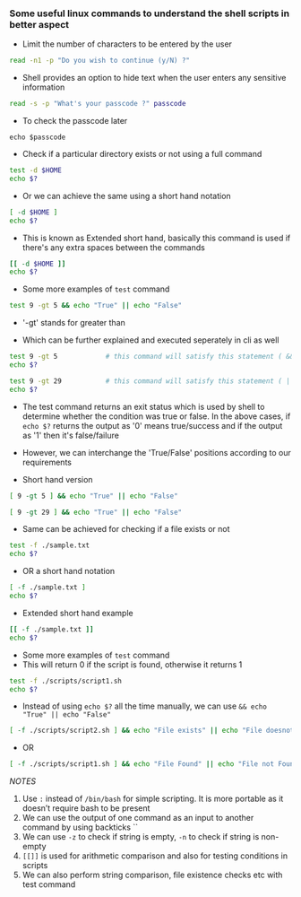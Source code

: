### Some useful linux commands to understand the shell scripts in better aspect

* Limit the number of characters to be entered by the user
```bash
read -n1 -p "Do you wish to continue (y/N) ?"
```

* Shell provides an option to hide text when the user enters any sensitive information
```bash
read -s -p "What's your passcode ?" passcode
```

* To check the passcode later
```shell
echo $passcode
```

* Check if a particular directory exists or not using a full command
```bash
test -d $HOME
echo $?
```

* Or we can achieve the same using a short hand notation
```bash
[ -d $HOME ]
echo $?
```

* This is known as Extended short hand, basically this command is used if there's any extra spaces between the commands
```bash
[[ -d $HOME ]]
echo $?
```

* Some more examples of `test` command
```bash
test 9 -gt 5 && echo "True" || echo "False"
```

* '-gt' stands for greater than

* Which can be further explained and executed seperately in cli as well

```bash
test 9 -gt 5            # this command will satisfy this statement ( && ) i.e., "True"
echo $?
```

```bash
test 9 -gt 29           # this command will satisfy this statement ( || ) i.e., "False"
echo $?
```

* The test command returns an exit status which is used by shell to determine whether the condition was true or false. In the above cases, if `echo $?` returns the output as '0' means true/success and if the output as '1' then it's false/failure

* However, we can interchange the 'True/False' positions according to our requirements

* Short hand version

```bash
[ 9 -gt 5 ] && echo "True" || echo "False"
```

```bash
[ 9 -gt 29 ] && echo "True" || echo "False"
```

* Same can be achieved for checking if a file exists or not
```bash
test -f ./sample.txt
echo $?
```

* OR a short hand notation
```bash
[ -f ./sample.txt ]
echo $?
```

* Extended short hand example
```bash
[[ -f ./sample.txt ]]
echo $?
```

* Some more examples of `test` command
* This will return 0 if the script is found, otherwise it returns 1
```bash
test -f ./scripts/script1.sh 
echo $?
```

* Instead of using `echo $?` all the time manually, we can use ```&& echo "True" || echo "False"```

```bash
[ -f ./scripts/script2.sh ] && echo "File exists" || echo "File doesnot exists"
```

* OR

```bash
[ -f ./scripts/script1.sh ] && echo "File Found" || echo "File not Found"
```

_NOTES_

1. Use `:` instead of `/bin/bash` for simple scripting. It is more portable as it doesn’t require bash to be present
2. We can use the output of one command as an input to another command by using backticks ``
3. We can use `-z` to check if string is empty, `-n` to check if string is non-empty
4. `[[]]` is used for arithmetic comparison and also for testing conditions in scripts</s>
5. We can also perform string comparison, file existence checks etc with test command
